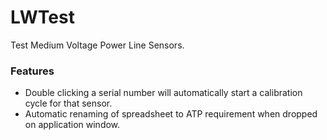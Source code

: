 # LWTest
Test Medium Voltage Power Line Sensors.

### Features
- Double clicking a serial number will automatically start a calibration cycle for that sensor.
- Automatic renaming of spreadsheet to ATP requirement when dropped on application window.
